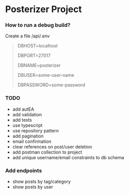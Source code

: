 # Posterizer Project

### How to run a debug build?
Create a file /api/.env
> DBHOST=localhost
>
> DBPORT=27017
>
> DBNAME=posterizer
>
> DBUSER=some-user-name
>
> DBPASSWORD=some-password


### TODO
- add autEA
- add validation
- add tests
- use typescript
- use repository pattern
- add pagination
- email confirmation 
- clear references on post/user deletion
- add postman collection to project
- add unique username/email constraints to db schema

### Add endpoints
- show posts by tag/category
- show posts by user

